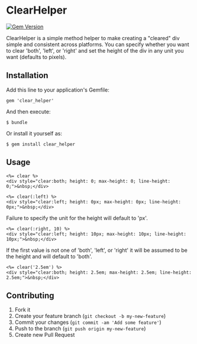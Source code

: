# ClearHelper

[![Gem Version](https://badge.fury.io/rb/clear_helper.png)](http://badge.fury.io/rb/clear_helper)

ClearHelper is a simple method helper to make creating a "cleared" div
simple and consistent across platforms.  You can specify whether you want to
clear 'both', 'left', or 'right' and set the height of the div in any unit you
want (defaults to pixels).

## Installation

Add this line to your application's Gemfile:

    gem 'clear_helper'

And then execute:

    $ bundle

Or install it yourself as:

    $ gem install clear_helper

## Usage

    <%= clear %>
    <div style="clear:both; height: 0; max-height: 0; line-height: 0;">&nbsp;</div>

    <%= clear(:left) %>
    <div style="clear:left; height: 0px; max-height: 0px; line-height: 0px;">&nbsp;</div>

Failure to specify the unit for the height will default to 'px'.

    <%= clear(:right, 10) %>
    <div style="clear:left; height: 10px; max-height: 10px; line-height: 10px;">&nbsp;</div>

If the first value is not one of 'both', 'left', or 'right' it will be assumed to be the height
and will default to 'both'.

    <%= clear('2.5em') %>
    <div style="clear:both; height: 2.5em; max-height: 2.5em; line-height: 2.5em;">&nbsp;</div>

## Contributing

1. Fork it
2. Create your feature branch (`git checkout -b my-new-feature`)
3. Commit your changes (`git commit -am 'Add some feature'`)
4. Push to the branch (`git push origin my-new-feature`)
5. Create new Pull Request
